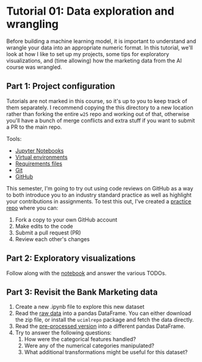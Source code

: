 # Tutorial 01: Data exploration and wrangling
Before building a machine learning model, it is important to understand and wrangle your data into an appropriate numeric format. In this tutorial, we'll look at how I like to set up my projects, some tips for exploratory visualizations, and (time allowing) how the marketing data from the AI course was wrangled.

## Part 1: Project configuration
Tutorials are not marked in this course, so it's up to you to keep track of them separately. I recommend copying the this directory to a new location rather than forking the entire `w25` repo and working out of that, otherwise you'll have a bunch of merge conflicts and extra stuff if you want to submit a PR to the main repo.

Tools:
- [Jupyter Notebooks](https://jupyter.org/)
- [Virtual environments](https://docs.python.org/3/library/venv.html)
- [Requirements files](https://pip.pypa.io/en/stable/user_guide/#requirements-files)
- [Git](https://git-scm.com/)
- [GitHub](https://github.com)

This semester, I'm going to try out using code reviews on GitHub as a way to both introduce you to an industry standard practice as well as highlight your contributions in assignments. To test this out, I've created a [practice repo](https://github.com/mru-comp4630-w25/pr_practice) where you can:
1. Fork a copy to your own GitHub account
2. Make edits to the code
3. Submit a pull request (PR)
4. Review each other's changes

## Part 2: Exploratory visualizations
Follow along with the [notebook](visualization_tips.ipynb) and answer the various TODOs.

## Part 3: Revisit the Bank Marketing data
1. Create a new .ipynb file to explore this new dataset
2. Read the [raw data](https://archive.ics.uci.edu/dataset/222/bank+marketing) into a pandas DataFrame. You can either download the zip file, or install the `ucimlrepo` package and fetch the data directly.
3. Read the [pre-processed version](marketing_cleaned.csv) into a different pandas DataFrame.
4. Try to answer the following questions:
    1. How were the categorical features handled?
    2. Were any of the numerical categories manipulated?
    3. What additional transformations might be useful for this dataset?